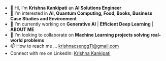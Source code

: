 - 👋 Hi, I’m <b>Krishna Kankipati</b> an <b> AI Solutions Engineer </b>
- 👀 I’m interested in <b>AI, Quantum Computing, Food, Books, Business Case Studies and Environment</b>
- 🌱 I’m currently working on <b>Generative AI</b> | <b>Efficient Deep Learning</b> | <b>ABOUT ME</b>
- 💞️ I’m looking to collaborate on <b>Machine Learning projects solving real-world problems</b>
- 📫 How to reach me ... krishnacsengg11@gmail.com
- <div class="badge-base LI-profile-badge" data-locale="en_US" data-size="large" data-theme="light" data-type="HORIZONTAL" data-vanity="krishnacse" data-version="v1"> Connect with me on LinkedIn: <a class="badge-base__link LI-simple-link" href="https://www.linkedin.com/in/krishnacse?trk=profile-badge">Krishna Kankipati</a></div>
<!---
Krishna2709/Krishna2709 is a ✨ special ✨ repository because its `README.md` (this file) appears on your GitHub profile.
You can click the Preview link to take a look at your changes.
--->

